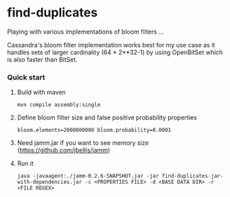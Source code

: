 find-duplicates
===============

Playing with various implementations of bloom filters ...

Cassandra's bloom filter implementation works best for my use case as it handles sets of larger cardinality (64 * 2**32-1) by using OpenBitSet which is also faster than BitSet.

### Quick start
1. Build with maven

    `mvn compile assembly:single`

2. Define bloom filter size and false positive probability properties

    `bloom.elements=2000000000
    bloom.probability=0.0001`

3. Need jamm.jar if you want to see memory size (https://github.com/jbellis/jamm)

4. Run it

    `java -javaagent:./jamm-0.2.6-SNAPSHOT.jar -jar find-duplicates-jar-with-dependencies.jar -c <PROPERTIES FILE> -d <BASE DATA DIR> -r <FILE REGEX>`
